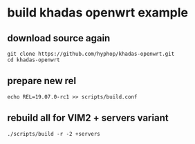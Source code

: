 # build khadas openwrt example

## download source again

    git clone https://github.com/hyphop/khadas-openwrt.git
    cd khadas-openwrt

## prepare new rel

    echo REL=19.07.0-rc1 >> scripts/build.conf

## rebuild all for VIM2 + servers variant

    ./scripts/build -r -2 +servers

